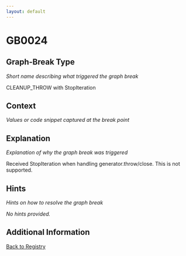 ```yaml
---
layout: default
---
```

# GB0024

## Graph-Break Type
*Short name describing what triggered the graph break*

CLEANUP_THROW with StopIteration

## Context
*Values or code snippet captured at the break point*



## Explanation
*Explanation of why the graph break was triggered*

Received StopIteration when handling generator.throw/close. This is not supported.

## Hints
*Hints on how to resolve the graph break*

*No hints provided.*


## Additional Information

<!-- ADDITIONAL INFORMATION START - Add custom information below this line -->

<!-- ADDITIONAL INFORMATION END -->

[Back to Registry](../index.html)
